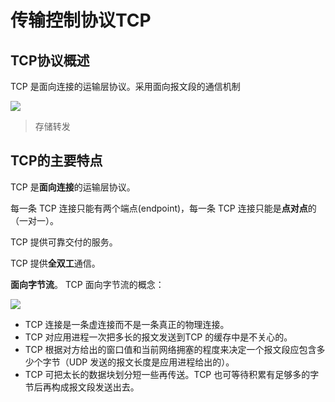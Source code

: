 # 传输控制协议TCP

## TCP协议概述

TCP 是面向连接的运输层协议。采用面向报文段的通信机制

![](https://raw.githubusercontent.com/ZanderZhao/images/master/img2019/20191203090806.png)

> 存储转发

## TCP的主要特点

TCP 是**面向连接**的运输层协议。

每一条 TCP 连接只能有两个端点(endpoint)，每一条 TCP 连接只能是**点对点**的（一对一）。 

TCP 提供可靠交付的服务。 

TCP 提供**全双工**通信。

**面向字节流**。  TCP 面向字节流的概念： 

![](https://raw.githubusercontent.com/ZanderZhao/images/master/img2019/20191203091302.png)



+ TCP 连接是一条虚连接而不是一条真正的物理连接。
+ TCP 对应用进程一次把多长的报文发送到TCP 的缓存中是不关心的。
+ TCP 根据对方给出的窗口值和当前网络拥塞的程度来决定一个报文段应包含多少个字节（UDP 发送的报文长度是应用进程给出的）。
+ TCP 可把太长的数据块划分短一些再传送。TCP 也可等待积累有足够多的字节后再构成报文段发送出去。 







